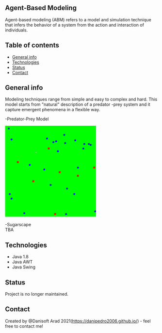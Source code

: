 ## Agent-Based Modeling  

 Agent-based modeling (ABM) refers to a model and simulation technique that infers the behavior of a system from the action and interaction of individuals. 
 
 ## Table of contents   
* [General info](#general-info)
* [Technologies](#technologies)
* [Status](#status)
* [Contact](#contact)

## General info  
Modeling techniques range from simple and easy to complex and hard. This model starts from "natural" description of a predator -prey system and it capture emergent phenomena in a flexible way.    

-Predator-Prey Model   

<img src=https://github.com/danipedro2006/Agent-based-modeling/blob/master/ABM/16CZjaDDJs.gif width="300" height="300">  

-Sugarscape  
	TBA  
	
## Technologies
* Java 1.8
* Java AWT
* Java Swing  

## Status
Project is no longer maintained.

## Contact
Created by @Danisoft Arad 2021(https://danipedro2006.github.io/) - feel free to contact me!

